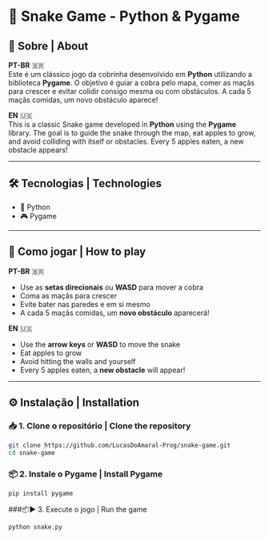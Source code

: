# 🐍 Snake Game - Python & Pygame  

## 📜 Sobre | About  

**PT-BR** 🇧🇷  
Este é um clássico jogo da cobrinha desenvolvido em **Python** utilizando a biblioteca **Pygame**. O objetivo é guiar a cobra pelo mapa, comer as maçãs para crescer e evitar colidir consigo mesma ou com obstáculos. A cada 5 maçãs comidas, um novo obstáculo aparece!  

**EN** 🇺🇸  
This is a classic Snake game developed in **Python** using the **Pygame** library. The goal is to guide the snake through the map, eat apples to grow, and avoid colliding with itself or obstacles. Every 5 apples eaten, a new obstacle appears!  

---

## 🛠️ Tecnologias | Technologies  
- 🐍 Python  
- 🎮 Pygame  

---

## 🚀 Como jogar | How to play  

**PT-BR** 🇧🇷  
- Use as **setas direcionais** ou **WASD** para mover a cobra  
- Coma as maçãs para crescer  
- Evite bater nas paredes e em si mesmo  
- A cada 5 maçãs comidas, um **novo obstáculo** aparecerá!  

**EN** 🇺🇸  
- Use the **arrow keys** or **WASD** to move the snake  
- Eat apples to grow  
- Avoid hitting the walls and yourself  
- Every 5 apples eaten, a **new obstacle** will appear!  

---

## ⚙️ Instalação | Installation  

### 📥 1. Clone o repositório | Clone the repository  

```sh
git clone https://github.com/LucasDoAmaral-Prog/snake-game.git
cd snake-game
```


### 📦 2. Instale o Pygame | Install Pygame
```sh
pip install pygame
```

###📦▶️ 3. Execute o jogo | Run the game

```sh
python snake.py
```


